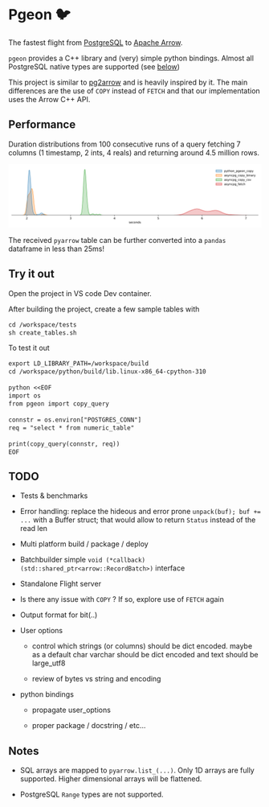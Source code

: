 # Pgeon 🐦

The fastest flight from [PostgreSQL](https://www.postgresql.org/) to [Apache Arrow](https://arrow.apache.org/).

`pgeon` provides a C++ library and (very) simple python bindings. Almost all
PostgreSQL native types are supported (see [below](#notes))

This project is similar to [pg2arrow](https://github.com/heterodb/pg2arrow) and is heavily inspired by it. The main differences are the use of `COPY` instead of `FETCH` and that our implementation uses the Arrow C++ API.

## Performance

Duration distributions from 100 consecutive runs of a query fetching 7 columns (1 timestamp, 2 ints, 4 reals)
and returning around 4.5 million rows.

![](benchmark.svg)

The received `pyarrow` table can be further converted into a `pandas` dataframe in less than 25ms!

## Try it out

Open the project in VS code Dev container.

After building the project, create a few sample tables with

```shell
cd /workspace/tests
sh create_tables.sh
```

To test it out
```shell
export LD_LIBRARY_PATH=/workspace/build
cd /workspace/python/build/lib.linux-x86_64-cpython-310

python <<EOF
import os
from pgeon import copy_query

connstr = os.environ["POSTGRES_CONN"]
req = "select * from numeric_table"

print(copy_query(connstr, req))
EOF
```

## TODO

* Tests & benchmarks

* Error handling: replace the hideous and error prone `unpack(buf); buf += ...` with a Buffer struct; that would allow to return `Status` instead of the read len

* Multi platform build / package / deploy

* Batchbuilder simple `void (*callback)(std::shared_ptr<arrow::RecordBatch>)` interface

* Standalone Flight server

* Is there any issue with `COPY` ? If so, explore use of `FETCH` again

* Output format for bit(..)

* User options

  - control which strings (or columns) should be dict encoded. maybe as a default char varchar should be dict encoded and text should be large_utf8

  - review of bytes vs string and encoding

* python bindings

  - propagate user_options

  - proper package / docstring / etc...

## Notes

  * SQL arrays are mapped to `pyarrow.list_(...)`. Only 1D arrays are fully supported. Higher dimensional arrays will be flattened.

  * PostgreSQL `Range` types are not supported.
